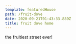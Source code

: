 ```yaml
---
template: featuredHouse
path: /fruit-dove
date: 2020-09-21T01:43:33.889Z
title: fruit dove home
---
```

the fruitiest street ever!
